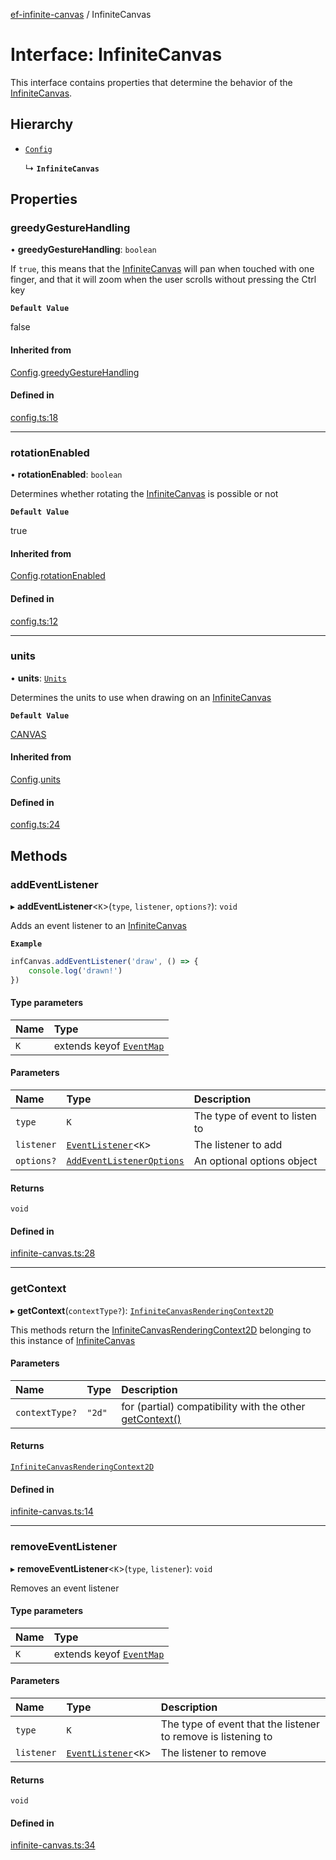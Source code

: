[ef-infinite-canvas](api/README.md) / InfiniteCanvas

# Interface: InfiniteCanvas

This interface contains properties that determine the behavior of the [InfiniteCanvas](api/interfaces/InfiniteCanvas.md).

## Hierarchy

- [`Config`](api/interfaces/Config.md)

  ↳ **`InfiniteCanvas`**

## Properties

### greedyGestureHandling

• **greedyGestureHandling**: `boolean`

If `true`, this means that the [InfiniteCanvas](api/interfaces/InfiniteCanvas.md) will pan when touched with one finger, and that it will zoom when the user scrolls without pressing the Ctrl key

**`Default Value`**

false

#### Inherited from

[Config](api/interfaces/Config.md).[greedyGestureHandling](api/interfaces/Config.md#greedygesturehandling)

#### Defined in

[config.ts:18](https://github.com/emilefokkema/infinite-canvas/blob/c465771/src/api-surface/config.ts#L18)

___

### rotationEnabled

• **rotationEnabled**: `boolean`

Determines whether rotating the [InfiniteCanvas](api/interfaces/InfiniteCanvas.md) is possible or not

**`Default Value`**

true

#### Inherited from

[Config](api/interfaces/Config.md).[rotationEnabled](api/interfaces/Config.md#rotationenabled)

#### Defined in

[config.ts:12](https://github.com/emilefokkema/infinite-canvas/blob/c465771/src/api-surface/config.ts#L12)

___

### units

• **units**: [`Units`](api/enums/Units.md)

Determines the units to use when drawing on an [InfiniteCanvas](api/interfaces/InfiniteCanvas.md)

**`Default Value`**

[CANVAS](api/enums/Units.md#canvas)

#### Inherited from

[Config](api/interfaces/Config.md).[units](api/interfaces/Config.md#units)

#### Defined in

[config.ts:24](https://github.com/emilefokkema/infinite-canvas/blob/c465771/src/api-surface/config.ts#L24)

## Methods

### addEventListener

▸ **addEventListener**<`K`\>(`type`, `listener`, `options?`): `void`

Adds an event listener to an [InfiniteCanvas](api/interfaces/InfiniteCanvas.md)

**`Example`**

```js
infCanvas.addEventListener('draw', () => {
    console.log('drawn!')
})
```

#### Type parameters

| Name | Type |
| :------ | :------ |
| `K` | extends keyof [`EventMap`](api/interfaces/EventMap.md) |

#### Parameters

| Name | Type | Description |
| :------ | :------ | :------ |
| `type` | `K` | The type of event to listen to |
| `listener` | [`EventListener`](api/README.md#eventlistener)<`K`\> | The listener to add |
| `options?` | [`AddEventListenerOptions`](api/interfaces/AddEventListenerOptions.md) | An optional options object |

#### Returns

`void`

#### Defined in

[infinite-canvas.ts:28](https://github.com/emilefokkema/infinite-canvas/blob/c465771/src/api-surface/infinite-canvas.ts#L28)

___

### getContext

▸ **getContext**(`contextType?`): [`InfiniteCanvasRenderingContext2D`](api/interfaces/InfiniteCanvasRenderingContext2D.md)

This methods return the [InfiniteCanvasRenderingContext2D](api/interfaces/InfiniteCanvasRenderingContext2D.md) belonging to this instance of [InfiniteCanvas](api/interfaces/InfiniteCanvas.md)

#### Parameters

| Name | Type | Description |
| :------ | :------ | :------ |
| `contextType?` | ``"2d"`` | for (partial) compatibility with the other [getContext()](https://developer.mozilla.org/en-US/docs/Web/API/HTMLCanvasElement/getContext) |

#### Returns

[`InfiniteCanvasRenderingContext2D`](api/interfaces/InfiniteCanvasRenderingContext2D.md)

#### Defined in

[infinite-canvas.ts:14](https://github.com/emilefokkema/infinite-canvas/blob/c465771/src/api-surface/infinite-canvas.ts#L14)

___

### removeEventListener

▸ **removeEventListener**<`K`\>(`type`, `listener`): `void`

Removes an event listener

#### Type parameters

| Name | Type |
| :------ | :------ |
| `K` | extends keyof [`EventMap`](api/interfaces/EventMap.md) |

#### Parameters

| Name | Type | Description |
| :------ | :------ | :------ |
| `type` | `K` | The type of event that the listener to remove is listening to |
| `listener` | [`EventListener`](api/README.md#eventlistener)<`K`\> | The listener to remove |

#### Returns

`void`

#### Defined in

[infinite-canvas.ts:34](https://github.com/emilefokkema/infinite-canvas/blob/c465771/src/api-surface/infinite-canvas.ts#L34)
